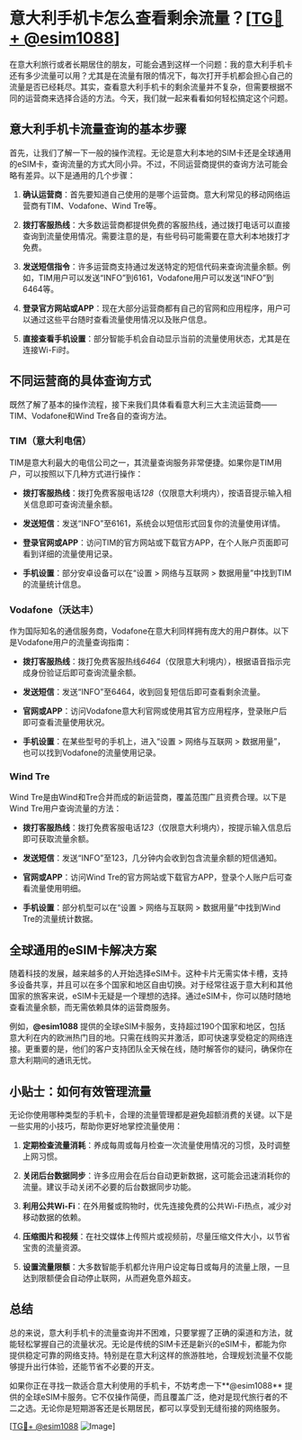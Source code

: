 # 意大利手机卡怎么查看剩余流量？[[TG💪+ @esim1088](https://t.me/s/esim1088)]

在意大利旅行或者长期居住的朋友，可能会遇到这样一个问题：我的意大利手机卡还有多少流量可以用？尤其是在流量有限的情况下，每次打开手机都会担心自己的流量是否已经耗尽。其实，查看意大利手机卡的剩余流量并不复杂，但需要根据不同的运营商来选择合适的方法。今天，我们就一起来看看如何轻松搞定这个问题。

## 意大利手机卡流量查询的基本步骤

首先，让我们了解一下一般的操作流程。无论是意大利本地的SIM卡还是全球通用的eSIM卡，查询流量的方式大同小异。不过，不同运营商提供的查询方法可能会略有差异。以下是通用的几个步骤：

1. **确认运营商**：首先要知道自己使用的是哪个运营商。意大利常见的移动网络运营商有TIM、Vodafone、Wind Tre等。
   
2. **拨打客服热线**：大多数运营商都提供免费的客服热线，通过拨打电话可以直接查询到流量使用情况。需要注意的是，有些号码可能需要在意大利本地拨打才免费。

3. **发送短信指令**：许多运营商支持通过发送特定的短信代码来查询流量余额。例如，TIM用户可以发送“INFO”到6161，Vodafone用户可以发送“INFO”到6464等。

4. **登录官方网站或APP**：现在大部分运营商都有自己的官网和应用程序，用户可以通过这些平台随时查看流量使用情况以及账户信息。

5. **直接查看手机设置**：部分智能手机会自动显示当前的流量使用状态，尤其是在连接Wi-Fi时。

## 不同运营商的具体查询方式

既然了解了基本的操作流程，接下来我们具体看看意大利三大主流运营商——TIM、Vodafone和Wind Tre各自的查询方法。

### TIM（意大利电信）

TIM是意大利最大的电信公司之一，其流量查询服务非常便捷。如果你是TIM用户，可以按照以下几种方式进行操作：

- **拨打客服热线**：拨打免费客服电话*128*（仅限意大利境内），按语音提示输入相关信息即可查询流量余额。
  
- **发送短信**：发送“INFO”至6161，系统会以短信形式回复你的流量使用详情。

- **登录官网或APP**：访问TIM的官方网站或下载官方APP，在个人账户页面即可看到详细的流量使用记录。

- **手机设置**：部分安卓设备可以在“设置 > 网络与互联网 > 数据用量”中找到TIM的流量统计信息。

### Vodafone（沃达丰）

作为国际知名的通信服务商，Vodafone在意大利同样拥有庞大的用户群体。以下是Vodafone用户的流量查询指南：

- **拨打客服热线**：拨打免费客服热线*6464*（仅限意大利境内），根据语音指示完成身份验证后即可查询流量余额。

- **发送短信**：发送“INFO”至6464，收到回复短信后即可查看剩余流量。

- **官网或APP**：访问Vodafone意大利官网或使用其官方应用程序，登录账户后即可查看流量使用状况。

- **手机设置**：在某些型号的手机上，进入“设置 > 网络与互联网 > 数据用量”，也可以找到Vodafone的流量使用记录。

### Wind Tre

Wind Tre是由Wind和Tre合并而成的新运营商，覆盖范围广且资费合理。以下是Wind Tre用户查询流量的方法：

- **拨打客服热线**：拨打免费客服电话*123*（仅限意大利境内），按提示输入信息后即可获取流量余额。

- **发送短信**：发送“INFO”至123，几分钟内会收到包含流量余额的短信通知。

- **官网或APP**：访问Wind Tre的官方网站或下载官方APP，登录个人账户后可查看流量使用明细。

- **手机设置**：部分机型可以在“设置 > 网络与互联网 > 数据用量”中找到Wind Tre的流量统计数据。

## 全球通用的eSIM卡解决方案

随着科技的发展，越来越多的人开始选择eSIM卡。这种卡片无需实体卡槽，支持多设备共享，并且可以在多个国家和地区自由切换。对于经常往返于意大利和其他国家的旅客来说，eSIM卡无疑是一个理想的选择。通过eSIM卡，你可以随时随地查看流量余额，而无需依赖具体的运营商服务。

例如，**@esim1088** 提供的全球eSIM卡服务，支持超过190个国家和地区，包括意大利在内的欧洲热门目的地。只需在线购买并激活，即可快速享受稳定的网络连接。更重要的是，他们的客户支持团队全天候在线，随时解答你的疑问，确保你在意大利期间的通讯无忧。

## 小贴士：如何有效管理流量

无论你使用哪种类型的手机卡，合理的流量管理都是避免超额消费的关键。以下是一些实用的小技巧，帮助你更好地掌控流量使用：

1. **定期检查流量消耗**：养成每周或每月检查一次流量使用情况的习惯，及时调整上网习惯。

2. **关闭后台数据同步**：许多应用会在后台自动更新数据，这可能会迅速消耗你的流量。建议手动关闭不必要的后台数据同步功能。

3. **利用公共Wi-Fi**：在外用餐或购物时，优先连接免费的公共Wi-Fi热点，减少对移动数据的依赖。

4. **压缩图片和视频**：在社交媒体上传照片或视频前，尽量压缩文件大小，以节省宝贵的流量资源。

5. **设置流量限额**：大多数智能手机都允许用户设定每日或每月的流量上限，一旦达到限额便会自动停止联网，从而避免意外超支。

## 总结

总的来说，意大利手机卡的流量查询并不困难，只要掌握了正确的渠道和方法，就能轻松掌握自己的流量状况。无论是传统的SIM卡还是新兴的eSIM卡，都能为你提供稳定可靠的网络支持。特别是在意大利这样的旅游胜地，合理规划流量不仅能够提升出行体验，还能节省不必要的开支。

如果你正在寻找一款适合意大利使用的手机卡，不妨考虑一下**@esim1088** 提供的全球eSIM卡服务。它不仅操作简便，而且覆盖广泛，绝对是现代旅行者的不二之选。无论你是短期游客还是长期居民，都可以享受到无缝衔接的网络服务。

[[TG💪+ @esim1088](https://t.me/s/esim1088) ![Image](https://i.postimg.cc/4NQfJmqS/Snipaste-2025-05-13-00-14-12.png)]